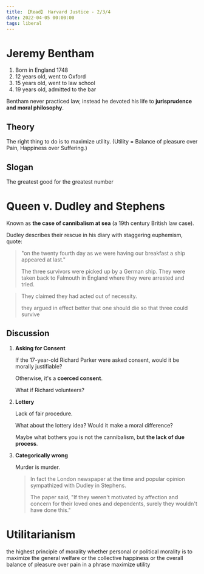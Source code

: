 ```yaml
---
title: 【Read】 Harvard Justice - 2/3/4
date: 2022-04-05 00:00:00
tags: liberal
---
```


# Jeremy Bentham

1. Born in England 1748
1. 12 years old, went to Oxford
1. 15 years old, went to law school
1. 19 years old, admitted to the bar

Bentham never practiced law, instead he devoted his life to __jurisprudence and moral philosophy__.

## Theory

The right thing to do is to maximize utility. (Utility = Balance of pleasure over Pain, Happiness over Suffering.)

## Slogan

The greatest good for the greatest number

# Queen v. Dudley and Stephens

Known as __the case of cannibalism at sea__ (a 19th century British law case). 

Dudley describes their rescue in his diary with staggering euphemism, quote:

> "on the twenty fourth day as we were having our breakfast a ship appeared at last."
>
> The three survivors were picked up by a German ship. They were taken back to Falmouth in England where they were arrested and tried.

> They claimed they had acted out of necessity.
>
> they argued in effect better that one should die so that three could survive

## Discussion

1. __Asking for Consent__

    If the 17-year-old Richard Parker were asked consent, would it be morally justifiable?

    Otherwise, it's a __coerced consent__. 

    What if Richard volunteers?

2. __Lottery__

    Lack of fair procedure.

    What about the lottery idea? Would it make a moral difference?

    Maybe what bothers you is not the cannibalism, but __the lack of due process__.

3. __Categorically wrong__

    Murder is murder. 

    > In fact the London newspaper at the time and popular opinion sympathized with Dudley in Stephens.
    >
    > The paper said, "If they weren't motivated by affection and concern for their loved ones and dependents, surely they wouldn't have done this."

# Utilitarianism

the highest principle of morality
whether personal or political morality
is
to maximize
the general welfare
or the collective happiness
or the overall balance of pleasure over pain
in a phrase
maximize
utility
